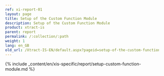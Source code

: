 ```yaml
---
ref: xi-report-01
layout: page
title: Setup of the Custom Function Module
description: Setup of the Custom Function Module
product: xtract-is
parent: report
permalink: /:collection/:path
weight: 1
lang: en_GB
old_url: /Xtract-IS-EN/default.aspx?pageid=setup-of-the-custom-function-module
---
```

{% include _content/en/xis-specific/report/setup-custom-function-module.md %}
